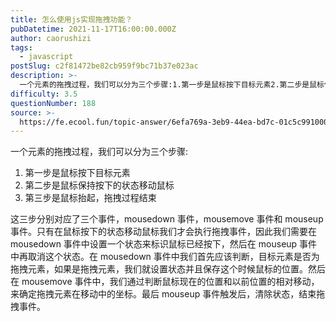 ```yaml
---
title: 怎么使用js实现拖拽功能？
pubDatetime: 2021-11-17T16:00:00.000Z
author: caorushizi
tags:
  - javascript
postSlug: c2f81472be82cb959f9bc71b37e023ac
description: >-
  一个元素的拖拽过程，我们可以分为三个步骤:1.第一步是鼠标按下目标元素2.第二步是鼠标保持按下的状态移动鼠标3.第三步是鼠标抬起，拖拽过程结束这三步分别对应了三个事件，mousedown事件，mous
difficulty: 3.5
questionNumber: 188
source: >-
  https://fe.ecool.fun/topic-answer/6efa769a-3eb9-44ea-bd7c-01c5c991000f?orderBy=updateTime&order=desc&tagId=10
---
```


一个元素的拖拽过程，我们可以分为三个步骤:

1.  第一步是鼠标按下目标元素
2.  第二步是鼠标保持按下的状态移动鼠标
3.  第三步是鼠标抬起，拖拽过程结束

这三步分别对应了三个事件，mousedown 事件，mousemove 事件和 mouseup 事件。只有在鼠标按下的状态移动鼠标我们才会执行拖拽事件，因此我们需要在 mousedown 事件中设置一个状态来标识鼠标已经按下，然后在 mouseup 事件中再取消这个状态。在 mousedown 事件中我们首先应该判断，目标元素是否为拖拽元素，如果是拖拽元素，我们就设置状态并且保存这个时候鼠标的位置。然后在 mousemove 事件中，我们通过判断鼠标现在的位置和以前位置的相对移动，来确定拖拽元素在移动中的坐标。最后 mouseup 事件触发后，清除状态，结束拖拽事件。

